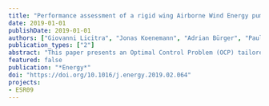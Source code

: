 ```yaml
---
title: "Performance assessment of a rigid wing Airborne Wind Energy pumping system"
date: 2019-01-01
publishDate: 2019-01-01
authors: ["Giovanni Licitra", "Jonas Koenemann", "Adrian Bürger", "Paul Williams", "Richard Ruiterkamp", "Moritz Diehl"]
publication_types: ["2"]
abstract: "This paper presents an Optimal Control Problem (OCP) tailored to assess the system performance of a rigid wing Airborne Wind Energy (AWE) pumping system prior to real flight tests. The proposed method is validated against experimental data obtained using a small prototype designed by the Dutch company Ampyx Power B.V. Within such analysis, it is shown that a non-optimized closed-loop flight control system can generate power to within 10% of the open-loop optimal flight trajectories. Additionally, results demonstrate that the system efficiency does not depend on the trajectory topology, though a significant change in terms of trajectory shape is observed for different wind speeds as a result of trajectory constraints."
featured: false
publication: "*Energy*"
doi: "https://doi.org/10.1016/j.energy.2019.02.064"
projects:
- ESR09
---
```


